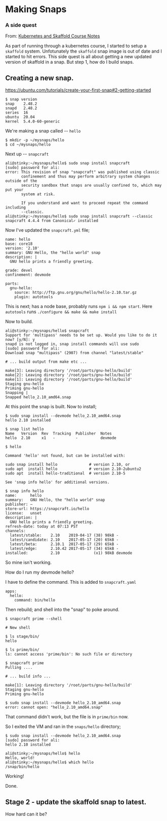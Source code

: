 # Making Snaps

### A side quest

From: [Kubernetes and Skaffold Course Notes](../2020/docker-kubernetes-course/section-19.md)

As part of running through a kubernetes course, I started to setup a `skaffold` system. Unfotunately the `skaffold` snap image is out of date and I started to hit errors. This side quest is all about getting a new updated version of skaffold in a snap. But step 1, how do I build snaps.

## Creating a new snap.

https://ubuntu.com/tutorials/create-your-first-snap#2-getting-started

```
$ snap version
snap    2.48.2
snapd   2.48.2
series  16
ubuntu  20.04
kernel  5.4.0-60-generic
```

We're making a snap called -- `hello`

```
$ mkdir -p ~/mysnaps/hello
$ cd ~/mysnaps/hello
```

Next up -- `snapcraft`

```
ali@stinky:~/mysnaps/hello$ sudo snap install snapcraft
[sudo] password for ali:
error: This revision of snap "snapcraft" was published using classic
       confinement and thus may perform arbitrary system changes outside of the
       security sandbox that snaps are usually confined to, which may put your
       system at risk.

       If you understand and want to proceed repeat the command including
       --classic.
ali@stinky:~/mysnaps/hello$ sudo snap install snapcraft --classic
snapcraft 4.4.4 from Canonical✓ installed
```

Now I've updated the `snapcraft.yml` file;

```
name: hello
base: core18
version: '2.10'
summary: GNU Hello, the "hello world" snap
description: |
  GNU hello prints a friendly greeting.

grade: devel
confinement: devmode

parts:
  gnu-hello:
    source: http://ftp.gnu.org/gnu/hello/hello-2.10.tar.gz
    plugin: autotools
```

This is next; has a node base, probably runs `npm i && npm start`. Here `autotools` runs `./configure && make && make install`

Now to build.

```
ali@stinky:~/mysnaps/hello$ snapcraft
Support for 'multipass' needs to be set up. Would you like to do it now? [y/N]: y
snapd is not logged in, snap install commands will use sudo
[sudo] password for ali:
Download snap "multipass" (2907) from channel "latest/stable"

# ... build output from make etc ...

make[3]: Leaving directory '/root/parts/gnu-hello/build'
make[2]: Leaving directory '/root/parts/gnu-hello/build'
make[1]: Leaving directory '/root/parts/gnu-hello/build'
Staging gnu-hello
Priming gnu-hello
Snapping |
Snapped hello_2.10_amd64.snap
```

At this point the snap is built. Now to install;

```
$ sudo snap install --devmode hello_2.10_amd64.snap
hello 2.10 installed
```

```
$ snap list hello
Name   Version  Rev  Tracking  Publisher  Notes
hello  2.10     x1   -         -          devmode

$ hello

Command 'hello' not found, but can be installed with:

sudo snap install hello              # version 2.10, or
sudo apt  install hello              # version 2.10-2ubuntu2
sudo apt  install hello-traditional  # version 2.10-5

See 'snap info hello' for additional versions.

$ snap info hello
name:      hello
summary:   GNU Hello, the "hello world" snap
publisher: –
store-url: https://snapcraft.io/hello
license:   unset
description: |
  GNU hello prints a friendly greeting.
refresh-date: today at 07:13 PST
channels:
  latest/stable:    2.10    2019-04-17 (38) 98kB -
  latest/candidate: 2.10    2017-05-17 (20) 65kB -
  latest/beta:      2.10.1  2017-05-17 (29) 65kB -
  latest/edge:      2.10.42 2017-05-17 (34) 65kB -
installed:          2.10               (x1) 98kB devmode
```

So mine isn't working.

How do I run my devmode hello?

I have to define the command. This is added to `snapcraft.yaml`

```
apps:
  hello:
    command: bin/hello
```

Then rebuild; and shell into the "snap" to poke around.

```
$ snapcraft prime --shell

# New shell

$ ls stage/bin/
hello

$ ls prime/bin/
ls: cannot access 'prime/bin': No such file or directory

$ snapcraft prime
Pulling ....

# ... build info ...

make[1]: Leaving directory '/root/parts/gnu-hello/build'
Staging gnu-hello
Priming gnu-hello
```

```
$ sudo snap install --devmode hello_2.10_amd64.snap
error: cannot open: "hello_2.10_amd64.snap"
```

That command didn't work, but the file is in `prime/bin` now.

So I exited the VM and ran in the `snaps/hello` directory;

```
$ sudo snap install --devmode hello_2.10_amd64.snap
[sudo] password for ali:
hello 2.10 installed
```

```
ali@stinky:~/mysnaps/hello$ hello
Hello, world!
ali@stinky:~/mysnaps/hello$ which hello
/snap/bin/hello
```

Working!

Done.

## Stage 2 - update the skaffold snap to latest.

How hard can it be?
